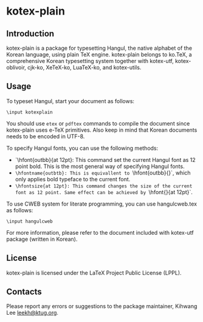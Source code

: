 kotex-plain
===========

Introduction
------------

kotex-plain is a package for typesetting Hangul, the native 
alphabet of the Korean language, using plain TeX engine.
kotex-plain belongs to ko.TeX, a comprehensive Korean typesetting 
system together with kotex-utf, kotex-oblivoir, cjk-ko, XeTeX-ko, 
LuaTeX-ko, and kotex-utils.

Usage
-----

To typeset Hangul, start your document as follows:

    \input kotexplain

You should use `etex` or `pdftex` commands to compile the document
since kotex-plain uses e-TeX primitives. Also keep in mind that 
Korean documents needs to be encoded in UTF-8.

To specify Hangul fonts, you can use the following methods:

* `\hfont{outbb}{at 12pt}: This command set the current Hangul font
as 12 point bold.  This is the most general way of specifying
Hangul fonts.
* `\hfontname{outbtb}: This is equivallent to `\hfont{outbb}{}`, which
only applies bold typeface to the current font.
* `\hfontsize{at 12pt}: This command changes the size of the current
font as 12 point. Same effect can be achieved by `\hfont{}{at 12pt}`.

To use CWEB system for literate programming, you can use hangulcweb.tex
as follows:

    \input hangulcweb


For more information, please refer to the document included with
kotex-utf package (written in Korean).

License
-------

kotex-plain is licensed under the LaTeX Project Public
License (LPPL).

Contacts
--------

Please report any errors or suggestions to the package maintainer,
Kihwang Lee <leekh@ktug.org>.

